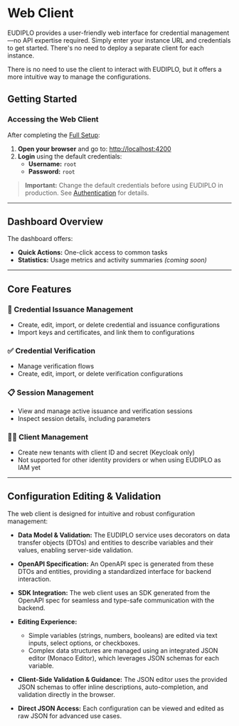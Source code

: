 # Web Client

EUDIPLO provides a user-friendly web interface for credential management—no API expertise required. Simply enter your instance URL and credentials to get started. There's no need to deploy a separate client for each instance.

There is no need to use the client to interact with EUDIPLO, but it offers a more intuitive way to manage the configurations.

## Getting Started

### Accessing the Web Client

After completing the [Full Setup](./quick-start.md#step-1-choose-your-setup):

1. **Open your browser** and go to: [http://localhost:4200](http://localhost:4200)
2. **Login** using the default credentials:
   - **Username:** `root`
   - **Password:** `root`

> **Important:** Change the default credentials before using EUDIPLO in production. See [Authentication](../api/authentication.md) for details.

---

## Dashboard Overview

The dashboard offers:

- **Quick Actions:** One-click access to common tasks
- **Statistics:** Usage metrics and activity summaries _(coming soon)_

---

## Core Features

### 🎫 Credential Issuance Management

- Create, edit, import, or delete credential and issuance configurations
- Import keys and certificates, and link them to configurations

### ✅ Credential Verification

- Manage verification flows
- Create, edit, import, or delete verification configurations

### 📋 Session Management

- View and manage active issuance and verification sessions
- Inspect session details, including parameters

### 🧑‍💼 Client Management

- Create new tenants with client ID and secret (Keycloak only)
- Not supported for other identity providers or when using EUDIPLO as IAM yet

---

## Configuration Editing & Validation

The web client is designed for intuitive and robust configuration management:

- **Data Model & Validation:** The EUDIPLO service uses decorators on data transfer objects (DTOs) and entities to describe variables and their values, enabling server-side validation.
- **OpenAPI Specification:** An OpenAPI spec is generated from these DTOs and entities, providing a standardized interface for backend interaction.
- **SDK Integration:** The web client uses an SDK generated from the OpenAPI spec for seamless and type-safe communication with the backend.
- **Editing Experience:**

  - Simple variables (strings, numbers, booleans) are edited via text inputs, select options, or checkboxes.
  - Complex data structures are managed using an integrated JSON editor (Monaco Editor), which leverages JSON schemas for each variable.

- **Client-Side Validation & Guidance:** The JSON editor uses the provided JSON schemas to offer inline descriptions, auto-completion, and validation directly in the browser.
- **Direct JSON Access:** Each configuration can be viewed and edited as raw JSON for advanced use cases.

